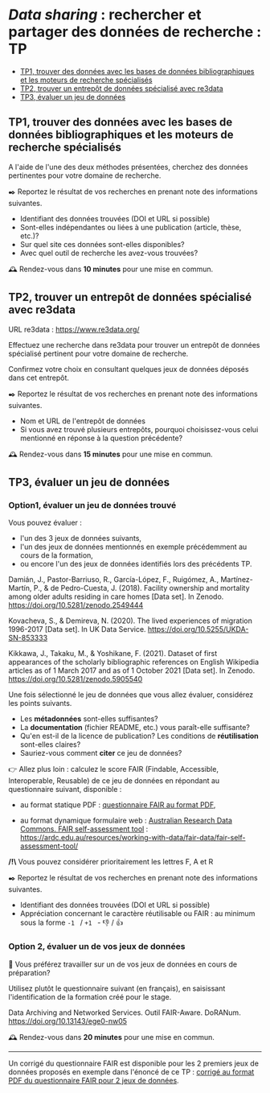 # _Data sharing_ : rechercher et partager des données de recherche : TP

<!-- MDTOC maxdepth:1 firsth1:0 numbering:0 flatten:0 bullets:1 updateOnSave:1 -->

- [TP1, trouver des données avec les bases de données bibliographiques et les moteurs de recherche spécialisés](#tp1-trouver-des-données-avec-les-bases-de-données-bibliographiques-et-les-moteurs-de-recherche-spécialisés)   
- [TP2, trouver un entrepôt de données spécialisé avec re3data](#tp2-trouver-un-entrepôt-de-données-spécialisé-avec-re3data)   
- [TP3, évaluer un jeu de données](#tp3-évaluer-un-jeu-de-données)   

<!-- /MDTOC -->

## TP1, trouver des données avec les bases de données bibliographiques et les moteurs de recherche spécialisés

A l'aide de l'une des deux méthodes présentées, cherchez des données pertinentes pour votre domaine de recherche.

✒️ Reportez le résultat de vos recherches en prenant note des informations suivantes.

* Identifiant des données trouvées (DOI et URL si possible)
* Sont-elles indépendantes ou liées à une publication (article, thèse, etc.)?
* Sur quel site ces données sont-elles disponibles?
* Avec quel outil de recherche les avez-vous trouvées?

🕰️ Rendez-vous dans **10 minutes** pour une mise en commun.

## TP2, trouver un entrepôt de données spécialisé avec re3data

URL re3data : https://www.re3data.org/

Effectuez une recherche dans re3data pour trouver un entrepôt de données spécialisé pertinent pour votre domaine de recherche.

Confirmez votre choix en consultant quelques jeux de données déposés dans cet entrepôt.

✒️ Reportez le résultat de vos recherches en prenant note des informations suivantes.

* Nom et URL de l'entrepôt de données
* Si vous avez trouvé plusieurs entrepôts, pourquoi choisissez-vous celui mentionné en réponse à la question précédente?

🕰️ Rendez-vous dans **15 minutes** pour une mise en commun.

## TP3, évaluer un jeu de données

### Option1, évaluer un jeu de données trouvé

Vous pouvez évaluer :

* l'un des 3 jeux de données suivants,
* l'un des jeux de données mentionnés en exemple précédemment au cours de la formation,
* ou encore l'un des jeux de données identifiés lors des précédents TP.

Damián, J., Pastor-Barriuso, R., García-López, F., Ruigómez, A., Martínez-Martín, P., & de Pedro-Cuesta, J. (2018). Facility ownership and mortality among older adults residing in care homes [Data set]. In Zenodo. https://doi.org/10.5281/zenodo.2549444

Kovacheva, S., & Demireva, N. (2020). The lived experiences of migration 1996-2017 [Data set]. In UK Data Service. https://doi.org/10.5255/UKDA-SN-853333

Kikkawa, J., Takaku, M., & Yoshikane, F. (2021). Dataset of first appearances of the scholarly bibliographic references on English Wikipedia articles as of 1 March 2017 and as of 1 October 2021 [Data set]. In Zenodo. https://doi.org/10.5281/zenodo.5905540

Une fois sélectionné le jeu de données que vous allez évaluer, considérez les points suivants.

* Les **métadonnées** sont-elles suffisantes?
* La **documentation** (fichier README, etc.) vous paraît-elle suffisante?
* Qu'en est-il de la licence de publication? Les conditions de **réutilisation** sont-elles claires?
* Sauriez-vous comment **citer** ce jeu de données?

👉 Allez plus loin : calculez le score FAIR (Findable, Accessible, Interoperable, Reusable) de ce jeu de données en répondant au questionnaire suivant, disponible :

* au format statique PDF : [questionnaire FAIR au format PDF](https://github.com/fflamerie/ED_datasharing/blob/master/content/ED_datasharing_FAIR_QUEST.pdf),

* au format dynamique formulaire web : [Australian Research Data Commons. FAIR self-assessment tool](https://ardc.edu.au/resources/working-with-data/fair-data/fair-self-assessment-tool/) : https://ardc.edu.au/resources/working-with-data/fair-data/fair-self-assessment-tool/

**/!\\** Vous pouvez considérer prioritairement les lettres F, A et R

✒️ Reportez le résultat de vos recherches en prenant note des informations suivantes.

* Identifiant des données trouvées (DOI et URL si possible)
* Appréciation concernant le caractère réutilisable ou FAIR : au minimum sous la forme `-1 ` / `+1 ` - 👎 / 👍

### Option 2, évaluer un de vos jeux de données

🚧 Vous préférez travailler sur un de vos jeux de données en cours de préparation?

Utilisez plutôt le questionnaire suivant (en français), en saisissant l'identification de la formation créé pour le stage.

Data Archiving and Networked Services. Outil FAIR-Aware. DoRANum. https://doi.org/10.13143/ege0-nw05

🕰️ Rendez-vous dans **20 minutes** pour une mise en commun.

***

Un corrigé du questionnaire FAIR est disponible pour les 2 premiers jeux de données proposés en exemple dans l'énoncé de ce TP : [corrigé au format PDF du questionnaire FAIR pour 2 jeux de données](https://github.com/fflamerie/ED_datasharing/blob/master/content/ED_datasharing_FAIR_COR.pdf).
